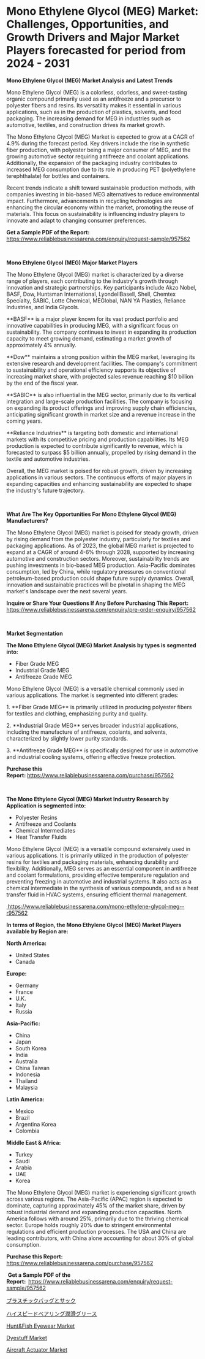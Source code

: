 <p><h1>Mono Ethylene Glycol (MEG) Market: Challenges, Opportunities, and Growth Drivers and Major Market Players forecasted for period from 2024 - 2031</h1></p><p><strong>Mono Ethylene Glycol (MEG) Market Analysis and Latest Trends</strong></p>
<p><p>Mono Ethylene Glycol (MEG) is a colorless, odorless, and sweet-tasting organic compound primarily used as an antifreeze and a precursor to polyester fibers and resins. Its versatility makes it essential in various applications, such as in the production of plastics, solvents, and food packaging. The increasing demand for MEG in industries such as automotive, textiles, and construction drives its market growth.</p><p>The Mono Ethylene Glycol (MEG) Market is expected to grow at a CAGR of 4.9% during the forecast period. Key drivers include the rise in synthetic fiber production, with polyester being a major consumer of MEG, and the growing automotive sector requiring antifreeze and coolant applications. Additionally, the expansion of the packaging industry contributes to increased MEG consumption due to its role in producing PET (polyethylene terephthalate) for bottles and containers.</p><p>Recent trends indicate a shift toward sustainable production methods, with companies investing in bio-based MEG alternatives to reduce environmental impact. Furthermore, advancements in recycling technologies are enhancing the circular economy within the market, promoting the reuse of materials. This focus on sustainability is influencing industry players to innovate and adapt to changing consumer preferences.</p></p>
<p><strong>Get a Sample PDF of the Report:&nbsp;</strong> <a href="https://www.reliablebusinessarena.com/enquiry/request-sample/957562">https://www.reliablebusinessarena.com/enquiry/request-sample/957562</a></p>
<p>&nbsp;</p>
<p><strong>Mono Ethylene Glycol (MEG) Major Market Players</strong></p>
<p><p>The Mono Ethylene Glycol (MEG) market is characterized by a diverse range of players, each contributing to the industry's growth through innovation and strategic partnerships. Key participants include Akzo Nobel, BASF, Dow, Huntsman International, LyondellBasell, Shell, Chemtex Specialty, SABIC, Lotte Chemical, MEGlobal, NAN YA Plastics, Reliance Industries, and India Glycols.</p><p>**BASF** is a major player known for its vast product portfolio and innovative capabilities in producing MEG, with a significant focus on sustainability. The company continues to invest in expanding its production capacity to meet growing demand, estimating a market growth of approximately 4% annually.</p><p>**Dow** maintains a strong position within the MEG market, leveraging its extensive research and development facilities. The company's commitment to sustainability and operational efficiency supports its objective of increasing market share, with projected sales revenue reaching $10 billion by the end of the fiscal year.</p><p>**SABIC** is also influential in the MEG sector, primarily due to its vertical integration and large-scale production facilities. The company is focusing on expanding its product offerings and improving supply chain efficiencies, anticipating significant growth in market size and a revenue increase in the coming years.</p><p>**Reliance Industries** is targeting both domestic and international markets with its competitive pricing and production capabilities. Its MEG production is expected to contribute significantly to revenue, which is forecasted to surpass $5 billion annually, propelled by rising demand in the textile and automotive industries.</p><p>Overall, the MEG market is poised for robust growth, driven by increasing applications in various sectors. The continuous efforts of major players in expanding capacities and enhancing sustainability are expected to shape the industry's future trajectory.</p></p>
<p>&nbsp;</p>
<p><strong>What Are The Key Opportunities For Mono Ethylene Glycol (MEG) Manufacturers?</strong></p>
<p><p>The Mono Ethylene Glycol (MEG) market is poised for steady growth, driven by rising demand from the polyester industry, particularly for textiles and packaging applications. As of 2023, the global MEG market is projected to expand at a CAGR of around 4-6% through 2028, supported by increasing automotive and construction sectors. Moreover, sustainability trends are pushing investments in bio-based MEG production. Asia-Pacific dominates consumption, led by China, while regulatory pressures on conventional petroleum-based production could shape future supply dynamics. Overall, innovation and sustainable practices will be pivotal in shaping the MEG market's landscape over the next several years.</p></p>
<p><strong>Inquire or Share Your Questions If Any Before Purchasing This Report:</strong> <a href="https://www.reliablebusinessarena.com/enquiry/pre-order-enquiry/957562">https://www.reliablebusinessarena.com/enquiry/pre-order-enquiry/957562</a></p>
<p>&nbsp;</p>
<p><strong>Market Segmentation</strong></p>
<p><strong>The Mono Ethylene Glycol (MEG) Market Analysis by types is segmented into:</strong></p>
<p><ul><li>Fiber Grade MEG</li><li>Industrial Grade MEG</li><li>Antifreeze Grade MEG</li></ul></p>
<p><p>Mono Ethylene Glycol (MEG) is a versatile chemical commonly used in various applications. The market is segmented into different grades: </p><p>1. **Fiber Grade MEG** is primarily utilized in producing polyester fibers for textiles and clothing, emphasizing purity and quality.</p><p>2. **Industrial Grade MEG** serves broader industrial applications, including the manufacture of antifreeze, coolants, and solvents, characterized by slightly lower purity standards.</p><p>3. **Antifreeze Grade MEG** is specifically designed for use in automotive and industrial cooling systems, offering effective freeze protection.</p></p>
<p><strong>Purchase this Report:&nbsp;</strong><a href="https://www.reliablebusinessarena.com/purchase/957562">https://www.reliablebusinessarena.com/purchase/957562</a></p>
<p>&nbsp;</p>
<p><strong>The Mono Ethylene Glycol (MEG) Market Industry Research by Application is segmented into:</strong></p>
<p><ul><li>Polyester Resins</li><li>Antifreeze and Coolants</li><li>Chemical Intermediates</li><li>Heat Transfer Fluids</li></ul></p>
<p><p>Mono Ethylene Glycol (MEG) is a versatile compound extensively used in various applications. It is primarily utilized in the production of polyester resins for textiles and packaging materials, enhancing durability and flexibility. Additionally, MEG serves as an essential component in antifreeze and coolant formulations, providing effective temperature regulation and preventing freezing in automotive and industrial systems. It also acts as a chemical intermediate in the synthesis of various compounds, and as a heat transfer fluid in HVAC systems, ensuring efficient thermal management.</p></p>
<p><a href="https://www.reliablebusinessarena.com/mono-ethylene-glycol-meg--r957562">&nbsp;https://www.reliablebusinessarena.com/mono-ethylene-glycol-meg--r957562</a></p>
<p><strong>In terms of Region, the Mono Ethylene Glycol (MEG) Market Players available by Region are:</strong></p>
<p>
    <p> <strong> North America: </strong>
        <ul>
            <li>United States</li>
            <li>Canada</li>
        </ul>
        </p> 
    <p> <strong> Europe: </strong>
        <ul>
            <li>Germany</li>
            <li>France</li>
            <li>U.K.</li>
            <li>Italy</li>
            <li>Russia</li>
        </ul>
        </p> 
    <p> <strong> Asia-Pacific: </strong>
        <ul>
            <li>China</li>
            <li>Japan</li>
            <li>South Korea</li>
            <li>India</li>
            <li>Australia</li>
            <li>China Taiwan</li>
            <li>Indonesia</li>
            <li>Thailand</li>
            <li>Malaysia</li>
        </ul>
        </p> 
    <p> <strong> Latin America: </strong>
        <ul>
            <li>Mexico</li>
            <li>Brazil</li>
            <li>Argentina Korea</li>
            <li>Colombia</li>
        </ul>
        </p> 
    <p> <strong> Middle East & Africa: </strong>
        <ul>
            <li>Turkey</li>
            <li>Saudi</li>
            <li>Arabia</li>
            <li>UAE</li>
            <li>Korea</li>
        </ul>
    </p>
    </p>
<p><p>The Mono Ethylene Glycol (MEG) market is experiencing significant growth across various regions. The Asia-Pacific (APAC) region is expected to dominate, capturing approximately 45% of the market share, driven by robust industrial demand and expanding production capacities. North America follows with around 25%, primarily due to the thriving chemical sector. Europe holds roughly 20% due to stringent environmental regulations and efficient production processes. The USA and China are leading contributors, with China alone accounting for about 30% of global consumption.</p></p>
<p><strong>Purchase this Report: </strong><a href="https://www.reliablebusinessarena.com/purchase/957562">https://www.reliablebusinessarena.com/purchase/957562</a></p>
<p>&nbsp;<strong>Get a Sample PDF of the Report:&nbsp;&nbsp;</strong><a href="https://www.reliablebusinessarena.com/enquiry/request-sample/957562">https://www.reliablebusinessarena.com/enquiry/request-sample/957562</a></p>
<p><strong></strong></p>
<p><p><a href="https://medium.com/@amilkarrodriguez2/plastic-bags-and-sacks-market-%E3%81%AF-%E3%82%B3%E3%82%B9%E3%83%88%E7%AE%A1%E7%90%86%E3%81%A8%E5%8A%B9%E7%8E%87%E5%90%91%E4%B8%8A%E3%82%92%E5%84%AA%E5%85%88%E3%81%97%E3%81%BE%E3%81%99-%E3%81%95%E3%82%89%E3%81%AB-%E5%A0%B1%E5%91%8A%E6%9B%B8%E3%81%AF%E5%B8%82%E5%A0%B4%E3%81%AE%E9%9C%80%E8%A6%81%E9%9D%A2%E3%81%A8%E4%BE%9B%E7%B5%A6%E9%9D%A2%E3%81%AE%E4%B8%A1%E6%96%B9%E3%82%92%E3%82%AB%E3%83%90%E3%83%BC%E3%81%97%E3%81%A6%E3%81%84%E3%81%BE%E3%81%99-plastic-bags-and-fe45b11449f4">プラスチックバッグとサック</a></p><p><a href="https://medium.com/@amilkarrodriguez2/high-speed-bearings-lubricating-grease-fe82b5147763">ハイスピードベアリング潤滑グリース</a></p><p><a href="https://github.com/wwwkeltoum/Market-Research-Report-List-4/blob/main/huntfish-eyewear-market.md">Hunt&Fish Eyewear Market</a></p><p><a href="https://www.linkedin.com/pulse/dyestuff-market-revolution-2024-2031-trends-shaping-next-decade-cmose?trackingId=h0Ei9BMSTke1WWV2HHMF0w%3D%3D">Dyestuff Market</a></p><p><a href="https://www.linkedin.com/pulse/driving-market-forces-aircraft-actuator-trends-future-iwu4c?trackingId=vunzhkFcT%2F%2BPNI2VLAgLLA%3D%3D">Aircraft Actuator Market</a></p></p>